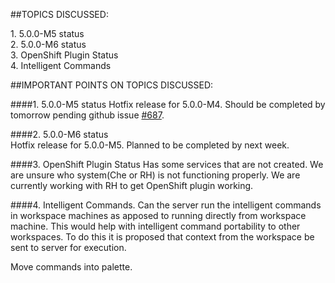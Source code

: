 ##TOPICS DISCUSSED:

​1. 5.0.0-M5 status  
2. 5.0.0-M6 status  
3. OpenShift Plugin Status  
4. Intelligent Commands 


##IMPORTANT POINTS ON TOPICS DISCUSSED:

####​1. 5.0.0-M5 status 
Hotfix release for 5.0.0-M4. Should be completed by tomorrow pending github issue [#687](https://github.com/codenvy/codenvy/issues/687).

####2. 5.0.0-M6 status  
Hotfix release for 5.0.0-M5. Planned to be completed by next week.

####3. OpenShift Plugin Status
Has some services that are not created. We are unsure who system(Che or RH) is not functioning properly. We are currently working with RH to get OpenShift plugin working. 

####4. Intelligent Commands.
Can the server run the intelligent commands in workspace machines as apposed to running directly from workspace machine. This would help with intelligent command portability to other workspaces. To do this it is proposed that context from the workspace be sent to server for execution.

Move commands into palette.